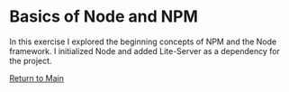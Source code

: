 # Basics of Node and NPM

In this exercise I explored the beginning concepts of NPM and the Node framework.  I initialized Node and added Lite-Server as a dependency for the project.

[Return to Main](https://github.com/mizakiharuno/Portfolio)

